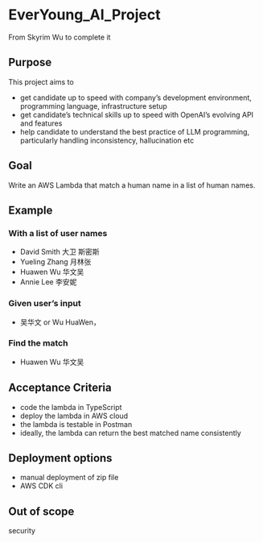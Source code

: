 # EverYoung_AI_Project
From Skyrim Wu to complete it 
## Purpose
This project aims to

* get candidate up to speed with company’s development environment, programming language, infrastructure setup
* get candidate’s technical skills up to speed with OpenAI’s evolving API and features
* help candidate to understand the best practice of LLM programming, particularly handling inconsistency, hallucination etc

## Goal
Write an AWS Lambda that match a human name in a list of human names.

## Example
### With a list of user names
* David Smith 大卫 斯密斯
* Yueling Zhang 月林张
* Huawen Wu 华文吴
* Annie Lee 李安妮

### Given user’s input
* 吴华文 or Wu HuaWen，

### Find the match
* Huawen Wu 华文吴
  

## Acceptance Criteria
* code the lambda in TypeScript
* deploy the lambda in AWS cloud
* the lambda is testable in Postman
* ideally, the lambda can return the best matched name consistently

## Deployment options
* manual deployment of zip file
* AWS CDK cli

## Out of scope
security

